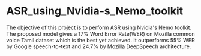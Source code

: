 # ASR_using_Nvidia-s_Nemo_toolkit
The objective of this project is to perform ASR  using Nvidia's Nemo toolkit. The proposed model gives a 17% Word Error Rate(WER) on Mozilla common voice Tamil dataset which is the best yet achieved. It outperforms 55% WER by Google speech-to-text and 24.7% by Mozilla DeepSpeech architecture.
